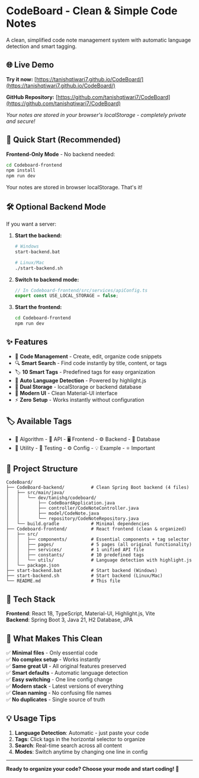 # CodeBoard - Clean & Simple Code Notes

A clean, simplified code note management system with automatic language detection and smart tagging.

## 🌐 Live Demo

**Try it now:** [https://tanishqtiwari7.github.io/CodeBoard/](https://tanishqtiwari7.github.io/CodeBoard/)

**GitHub Repository:** [https://github.com/tanishqtiwari7/CodeBoard](https://github.com/tanishqtiwari7/CodeBoard)

_Your notes are stored in your browser's localStorage - completely private and secure!_

## 🚀 Quick Start (Recommended)

**Frontend-Only Mode** - No backend needed:

```bash
cd Codeboard-frontend
npm install
npm run dev
```

Your notes are stored in browser localStorage. That's it!

## 🛠️ Optional Backend Mode

If you want a server:

1. **Start the backend:**

   ```bash
   # Windows
   start-backend.bat

   # Linux/Mac
   ./start-backend.sh
   ```

2. **Switch to backend mode:**

   ```typescript
   // In Codeboard-frontend/src/services/apiConfig.ts
   export const USE_LOCAL_STORAGE = false;
   ```

3. **Start the frontend:**
   ```bash
   cd Codeboard-frontend
   npm run dev
   ```

## ✨ Features

- 📝 **Code Management** - Create, edit, organize code snippets
- 🔍 **Smart Search** - Find code instantly by title, content, or tags
- 🏷️ **10 Smart Tags** - Predefined tags for easy organization
- 🌈 **Auto Language Detection** - Powered by highlight.js
- 💾 **Dual Storage** - localStorage or backend database
- 🎨 **Modern UI** - Clean Material-UI interface
- ⚡ **Zero Setup** - Works instantly without configuration

## 🏷️ Available Tags

- 🧮 Algorithm - 🔗 API - 🖥️ Frontend - ⚙️ Backend - 💾 Database
- 🔧 Utility - 🧪 Testing - ⚙️ Config - 💡 Example - ⭐ Important

## 📁 Project Structure

```
CodeBoard/
├── CodeBoard-backend/          # Clean Spring Boot backend (4 files)
│   ├── src/main/java/
│   │   └── dev/tanishq/codeboard/
│   │       ├── CodeBoardApplication.java
│   │       ├── controller/CodeNoteController.java
│   │       ├── model/CodeNote.java
│   │       └── repository/CodeNoteRepository.java
│   └── build.gradle            # Minimal dependencies
├── Codeboard-frontend/         # React frontend (clean & organized)
│   ├── src/
│   │   ├── components/         # Essential components + tag selector
│   │   ├── pages/              # 5 pages (all original functionality)
│   │   ├── services/           # 1 unified API file
│   │   ├── constants/          # 10 predefined tags
│   │   └── utils/              # Language detection with highlight.js
│   └── package.json
├── start-backend.bat           # Start backend (Windows)
├── start-backend.sh            # Start backend (Linux/Mac)
└── README.md                   # This file
```

## 🔧 Tech Stack

**Frontend**: React 18, TypeScript, Material-UI, Highlight.js, Vite  
**Backend**: Spring Boot 3, Java 21, H2 Database, JPA

## 🎯 What Makes This Clean

✅ **Minimal files** - Only essential code  
✅ **No complex setup** - Works instantly  
✅ **Same great UI** - All original features preserved  
✅ **Smart defaults** - Automatic language detection  
✅ **Easy switching** - One line config change  
✅ **Modern stack** - Latest versions of everything  
✅ **Clean naming** - No confusing file names  
✅ **No duplicates** - Single source of truth

## 💡 Usage Tips

1. **Language Detection**: Automatic - just paste your code
2. **Tags**: Click tags in the horizontal selector to organize
3. **Search**: Real-time search across all content
4. **Modes**: Switch anytime by changing one line in config

---

**Ready to organize your code? Choose your mode and start coding! 🚀**

